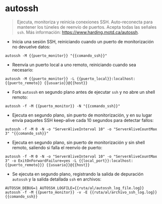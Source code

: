 # autossh

> Ejecuta, monitoriza y reinicia conexiones SSH.
> Auto-reconecta para mantener los túneles de reenvío de puertos. Acepta todas las señales `ssh`.
> Más información: <https://www.harding.motd.ca/autossh>.

- Inicia una sesión SSH, reiniciando cuando un puerto de monitorización no devuelve datos:

`autossh -M {{puerto_monitor}} "{{comando_ssh}}"`

- Reenvía un puerto local a uno remoto, reiniciando cuando sea necesario:

`autossh -M {{puerto_monitor}} -L {{puerto_local}}:localhost:{{puerto_remoto}} {{usuario}}@{{host}}`

- Fork `autossh` en segundo plano antes de ejecutar `ssh` y no abre un shell remoto:

`autossh -f -M {{puerto_monitor}} -N "{{comando_ssh}}"`

- Ejecuta en segundo plano, sin puerto de monitorización, y en su lugar envía paquetes SSH keep-alive cada 10 segundos para detectar fallos:

`autossh -f -M 0 -N -o "ServerAliveInterval 10" -o "ServerAliveCountMax 3" "{{comando_ssh}}"`

- Ejecuta en segundo plano, sin puerto de monitorización y sin shell remoto, saliendo si falla el reenvío de puerto:

`autossh -f -M 0 -N -o "ServerAliveInterval 10" -o "ServerAliveCountMax 3" -o ExitOnForwardFailure=yes -L {{local_port}}:localhost:{{puerto_remoto}}} {{usuario}}@{{host}}`

- Se ejecuta en segundo plano, registrando la salida de depuración `autossh` y la salida detallada `ssh` en archivos:

`AUTOSSH_DEBUG=1 AUTOSSH_LOGFILE={{ruta/al/autossh_log_file.log}} autossh -f -M {{puerto_monitor}} -v -E {{ruta/al/archivo_ssh_log.log}} {{comando_ssh}}`
